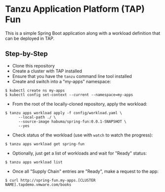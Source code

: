 # Tanzu Application Platform (TAP) Fun

This is a simple Spring Boot application along with a workload definition that
can be deployed in TAP.

## Step-by-Step

 - Clone this repository
 - Create a cluster with TAP installed
 - Ensure that you have the `tanzu` command line tool installed
 - Create and switch into a "my-apps" namespace:

```
$ kubectl create ns my-apps
$ kubectl config set-context --current --namespace=my-apps
```

 - From the root of the locally-cloned repository, apply the workload:

```
$ tanzu apps workload apply -f config/workload.yaml \
      --local-path ./ \
      --source-image habuma/spring-fun:0.0.1-SNAPSHOT \
      --yes
```

 - Check status of the workload (use with `watch` to watch the progress):

```
$ tanzu apps workload get spring-fun
```

 - Optionally, just get a list of workloads and wait for "Ready" status:

```
$ tanzu apps workload list
```

 - Once all "Supply Chain" entries are "Ready", make a request to the app:

```
$ curl http://spring-fun.my-apps.[CLUSTER NAME].tapdemo.vmware.com/books
```
